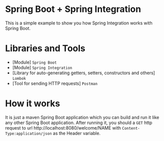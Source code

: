 # Spring Boot + Spring Integration

This is a simple example to show you how Spring Integration works with Spring Boot.

# Libraries and Tools
* [Module] `Spring Boot`
* [Module] `Spring Integration`
* [Library for auto-generating getters, setters, constructors and others] `Lombok`
* [Tool for sending HTTP requests] `Postman`

# How it works
It is just a maven Spring Boot application which you can build and run it like any other Spring Boot application.
After running it, you should a `GET` http request to url http://localhost:8080/welcome/NAME with 
`Content-Type:application/json` as the Header variable.
